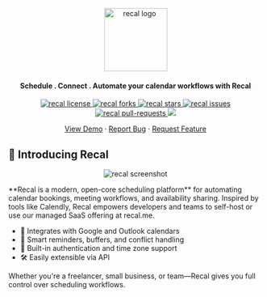 <p align="center">
  <a href="https://recal.me" target="_blank">
    <img src="https://recal.me/logo.png" alt="recal logo" width="125" />
  </a>
</p>

<h4 align="center">Schedule . Connect . Automate your calendar workflows with Recal</h4>

<p align="center">
  <a href="https://github.com/sanjayio/recal-backend/blob/main/LICENSE" target="blank">
    <img src="https://img.shields.io/github/license/sanjayio/recal-backend?style=flat-square" alt="recal license" />
  </a>
  <a href="https://github.com/sanjayio/recal-backend/fork" target="blank">
    <img src="https://img.shields.io/github/forks/sanjayio/recal-backend?style=flat-square" alt="recal forks"/>
  </a>
  <a href="https://github.com/sanjayio/recal-backend/stargazers" target="blank">
    <img src="https://img.shields.io/github/stars/sanjayio/recal-backend?style=flat-square" alt="recal stars"/>
  </a>
  <a href="https://github.com/sanjayio/recal-backend/issues" target="blank">
    <img src="https://img.shields.io/github/issues/sanjayio/recal-backend?style=flat-square" alt="recal issues"/>
  </a>
  <a href="https://github.com/sanjayio/recal-backend/pulls" target="blank">
    <img src="https://img.shields.io/github/issues-pr/sanjayio/recal-backend?style=flat-square" alt="recal pull-requests"/>
  </a>
  <a href="https://twitter.com/intent/tweet?text=⏰%20Check%20out%20Recal,%20an%20intelligent%20calendar%20automation%20tool%20https://recal.me%20%0A%0A%23calendar%20%23automation%20%23indiehackers">
    <img src="https://img.shields.io/twitter/url?label=Share%20on%20Twitter&style=social&url=https%3A%2F%2Frecal.me">
  </a>
</p>

<p align="center">
  <a href="https://recal.me" target="blank">View Demo</a> · 
  <a href="https://github.com/sanjayio/recal-backend/issues/new?template=bug_report.md">Report Bug</a> · 
  <a href="https://github.com/sanjayio/recal-backend/issues/new?template=feature_request.md">Request Feature</a>
</p>

## 🚀 Introducing Recal

<p align="center"> <img src="https://recal.me/og-image.png" alt="recal screenshot" /> </p>
**Recal is a modern, open-core scheduling platform** for automating calendar bookings, meeting workflows, and availability sharing. Inspired by tools like Calendly, Recal empowers developers and teams to self-host or use our managed SaaS offering at recal.me.

- 🔄 Integrates with Google and Outlook calendars
- 💬 Smart reminders, buffers, and conflict handling
- 🔐 Built-in authentication and time zone support
- 🛠️ Easily extensible via API

Whether you're a freelancer, small business, or team—Recal gives you full control over scheduling workflows.
